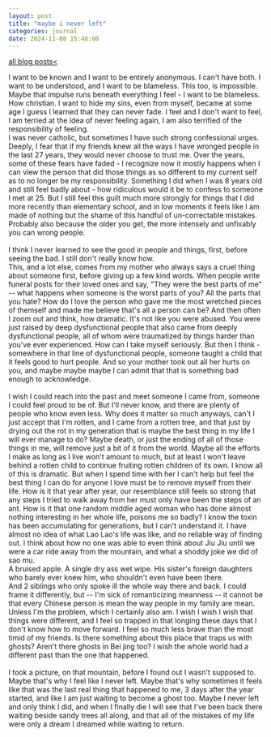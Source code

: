 ```yaml
---
layout: post
title: "maybe i never left"
categories: journal 
date: 2024-11-08 15:48:00
---
```

<a href="/blog-posts">all blog posts< </a>  

I want to be known and I want to be entirely anonymous. I can't have both. I want to be understood, and I want to be blameless. This too, is impossible. Maybe that impulse runs beneath everything I feel - I want to be blameless. How christian. I want to hide my sins, even from myself, became at some age I guess I learned that they can never fade. I feel and I don't want to feel, I am terried at the idea of never feeling again, I am also terrified of the responsibility of feeling.  
I was never catholic, but sometimes I have such strong confessional urges. Deeply, I fear that if my friends knew all the ways I have wronged people in the last 27 years, they would never choose to trust me. Over the years, some of these fears have faded - I recognize now it mostly happens when I can view the person that did those things as so different to my current self as to no longer be my responsibility. Something I did when I was 8 years old and still feel badly about - how ridiculous would it be to confess to someone I met at 25. But I still feel this guilt much more strongly for things that I did more recently than elementary school, and in low moments it feels like I am made of nothing but the shame of this handful of un-correctable mistakes. Probably also because the older you get, the more intensely and unfixably you can wrong people.  
<br>
I think I never learned to see the good in people and things, first, before seeing the bad. I still don't really know how.  
This, and a lot else, comes from my mother who always says a cruel thing about someone first, before giving up a few kind words. 
When people write funeral posts for their loved ones and say, "They were the best parts of me" -- what happens when someone is the worst parts of you? All the parts that you hate? How do I love the person who gave me the most wretched pieces of themself and made me believe that's all a person can be? And then often I zoom out and think, how dramatic. It's not like you were abused. You were just raised by deep dysfunctional people that also came from deeply dysfunctional people, all of whom were traumatized by things harder than you've ever experienced. How can I take myself seriously. 
But then I think - somewhere in that line of dysfunctional people, someone taught a child that it feels good to hurt people. And so your mother took out all her hurts on you, and maybe maybe maybe I can admit that that is something bad enough to acknowledge.  
<br> 
I wish I could reach into the past and meet someone I came from, someone I could feel proud to be of. But I'll never know, and there are plenty of people who know even less. Why does it matter so much anyways, can't I just accept that I'm rotten, and I came from a rotten tree, and that just by drying out the rot in my generation that is maybe the best thing in my life I will ever manage to do? Maybe death, or just the ending of all of those things in me, will remove just a bit of it from the world. Maybe all the efforts I make as long as I live won't amount to much, but at least I won't leave behind a rotten child to continue fruiting rotten children of its own. I know all of this is dramatic. But when I spend time with her I can't help but feel the best thing I can do for anyone I love must be to remove myself from their life. How is it that year after year, our resemblance still feels so strong that any steps I tried to walk away from her must only have been the steps of an ant. How is it that one random middle aged woman who has done almost nothing interesting in her whole life, poisons me so badly? I know the toxin has been accumulating for generations, but I can't understand it. I have almost no idea of what Lao Lao's life was like, and no reliable way of finding out. I think about how no one was able to even think about Jiu Jiu until we were a car ride away from the mountain, and what a shoddy joke we did of sao mu.  
A bruised apple. A single dry ass wet wipe. His sister's foreign daughters who barely ever knew him, who shouldn't even have been there.  
And 2 siblings who only spoke ill the whole way there and back. I could frame it differently, but -- I'm sick of romanticizing meanness -- it cannot be that every Chinese person is mean the way people in my family are mean. Unless I'm the problem, which I certainly also am. I wish I wish I wish that things were different, and I feel so trapped in that longing these days that I don't know how to move forward. I feel so much less brave than the most timid of my friends. Is there something about this place that traps us with ghosts? Aren't there ghosts in Bei jing too? I wish the whole world had a different past than the one that happened.  
<br>
I took a picture, on that mountain, before I found out I wasn't supposed to. Maybe that's why I feel like I never left. Maybe that's why sometimes it feels like that was the last real thing that happened to me, 3 days after the year started, and like I am just waiting to become a ghost too. Maybe I never left and only think I did, and when I finally die I will see that I've been back there waiting beside sandy trees all along, and that all of the mistakes of my life were only a dream I dreamed while waiting to return.  